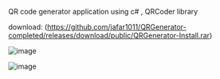 QR code generator application using c# , QRCoder library

download: (https://github.com/jafar1011/QRGenerator-completed/releases/download/public/QRGenerator-Install.rar)



![image](https://github.com/user-attachments/assets/6f11648f-1e47-4b3a-858d-eb7202671495)


![image](https://github.com/user-attachments/assets/1d2cdb5e-e08e-4026-bda8-9781ba93462c)


